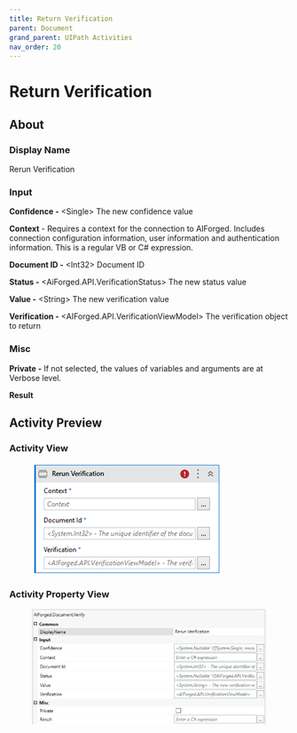 ```yaml
---
title: Return Verification
parent: Document
grand_parent: UIPath Activities
nav_order: 20
---
```


# Return Verification

## About

### Display Name

Rerun Verification

### Input

**Confidence -** \<Single> The new confidence value

**Context** - Requires a context for the connection to AIForged. Includes connection configuration information, user information and authentication information. This is a regular VB or C# expression.

**Document ID -** \<Int32> Document ID

**Status -** \<AiForged.API.VerificationStatus> The new status value

**Value -** \<String> The new verification value

**Verification -** \<AIForged.API.VerificationViewModel> The verification object to return

### Misc

**Private -** If not selected, the values of variables and arguments are at Verbose level.

**Result**

## Activity Preview

### Activity View

<figure><img src="../../.gitbook/assets/image (4) (7).png" alt=""><figcaption></figcaption></figure>

### Activity Property View

<figure><img src="../../.gitbook/assets/image (101).png" alt=""><figcaption></figcaption></figure>
